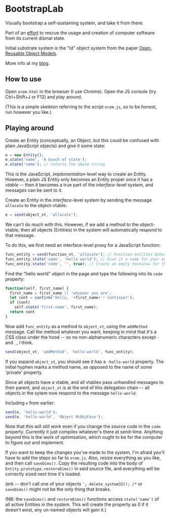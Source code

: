 # BootstrapLab
Visually bootstrap a self-sustaining system, and take it from there.

Part of an [effort](https://github.com/d-cook/SomethingNew) to rescue the usage and creation of computer software from its current dismal state.

Initial substrate system is the "Id" object system from the paper [Open, Reusable Object Models](www.vpri.org/pdf/tr2006003a_objmod.pdf).

More info at my [blog](https://programmingmadecomplicated.wordpress.com/category/programming/bootstraplab/).

## How to use
Open `orom.html` in the browser (I use Chrome). Open the JS console (try Ctrl+Shift+J or F12) and play around.

(This is a simple skeleton referring to the script `orom.js`, so to be honest, run however you like.)

## Playing around

Create an Entity (conceptually, an Object, but this could be confused with plain JavaScript objects) and give it some state:

```javascript
e = new Entity();
e.state('name', 'A bunch of state');
e.state('name'); // returns the above string
```

This is the JavaScript, *implementation*-level way to create an Entity. However, a plain JS Entity only becomes an Entity proper once it has a *vtable* -- then it becomes a true part of the *interface*-level system, and messages can be sent to it.

Create an Entity in the *interface*-level system by sending the message `allocate` to the object-vtable:
```javascript
e = send(object_vt, 'allocate');
```

We can't do much with this. However, if we add a method to the object-vtable, then all objects (Entities) in the system will automatically respond to that message.

To do this, we first need an interface-level proxy for a JavaScript function:

```javascript
func_entity = send(function_vt, 'allocate'); // Function entities behave according to function_vt
func_entity.state('name', 'hello world'); // Give it a name for your eyes
func_entity.state('code', '', true); // Create an empty textarea for the JS source code.
```

Find the "hello world" object in the page and type the following into its `code` property:
```javascript
function(self, first_name) {
  first_name = first_name || 'whoever you are';
  let cont = confirm('Hello, '+first_name+'! Continue?');
  if (cont)
    self.state('first-name', first_name);
  return cont
}
```

Now add `func_entity` as a method to `object_vt`, using the `addMethod` message. Call the method whatever you want, keeping in mind that it's a CSS class under the hood -- so no non-alphanumeric characters except `-` and `_`, I think.

```javascript
send(object_vt, 'addMethod', 'hello-world', func_entity);
```

If you expand `object_vt`, you should see it has a `-hello-world` property. The initial hyphen marks a method name, as opposed to the name of some 'private' property.

Since all objects have a vtable, and all vtables pass unhandled messages to their parent, and `object_vt` is at the end of this delegation chain -- all objects in the sytem now respond to the message `hello-world`.

Including `e` from earlier:
```javascript
send(e, 'hello-world');
send(e, 'hello-world', 'Object McObjFace');
```

Note that this will *still work* even if you change the source code in the `code` property. Currently it just compiles whatever's there at send-time. Anything beyond this is the work of optimisation, which ought to be for the computer to figure out and implement.

If you want to keep the changes you've made to the system, I'm afraid you'll have to add the steps so far to `orom.js`. Also, resize everything as you like, and then call `saveDims()`. Copy the resulting code into the body of `Entity.prototype.restoreDims()` in said source file, and everything will be correctly sized next time it's loaded.

(erk -- don't call one of your objects `'; delete_system32(); /*` or `saveDims()` might not be the only thing that breaks.

(NB: the `saveDims()` and `restoreDims()` functions access `state('name')` of all active Entities in the system. This will create the property as 0 if it doesn't exist, any un-named objects will gain it.)
